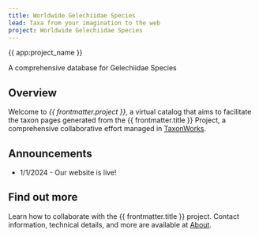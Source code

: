 ```yaml
---
title: Worldwide Gelechiidae Species
lead: Taxa from your imagination to the web
project: Worldwide Gelechiidae Species
---
```

<div class="flex flex-col justify-center items-center w-full h-full bg-black bg-opacity-25 text-white gap-4 px-4 box-border bg-hyp">
    <span class="text-4xl font-medium">{{ app:project_name }}</span>
    <p class="text-lg sm:text-xl">A comprehensive database for Gelechiidae Species</p>
    <div class="mx-auto flex flex-col items-center mt-6 sm:mt-10 w-full ">
      <autocomplete-otu class="w-full sm:w-96 text-base-content ml-2 sm:ml-0" placeholder="Search by taxon name" autofocus/>
    </em>
    </div>
  </div>

   
## Overview
Welcome to *{{ frontmatter.project }}*, a virtual catalog that aims to facilitate the taxon pages generated from the {{ frontmatter.title }} Project, a comprehensive collaborative effort managed in [TaxonWorks](https://taxonworks.org). 

## Announcements 
* 1/1/2024 - Our website is live!

## Find out more
Learn how to collaborate with the {{ frontmatter.title }} project. Contact information, technical details, and more are available at [About](/about).
